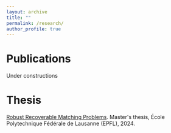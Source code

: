 ```yaml
---
layout: archive
title: ""
permalink: /research/
author_profile: true
---
```


# Publications

Under constructions

# Thesis

[Robust Recoverable Matching Problems](https://zenodo.org/records/15118302). Master's thesis, École Polytechnique Fédérale de Lausanne (EPFL), 2024.

<!-- {% if site.author.googlescholar %}
  <div class="wordwrap">You can also find my articles on <a href="{{site.author.googlescholar}}">my Google Scholar profile</a>.</div>
{% endif %}

{% include base_path %}

{% for post in site.publications reversed %}
  {% include archive-single.html %}
{% endfor %} -->
